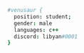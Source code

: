 ```coffeescript
#venusaur { 
  position: student; 
  gender: male
  languages: c++
  discord: libyan#0001
}

```
